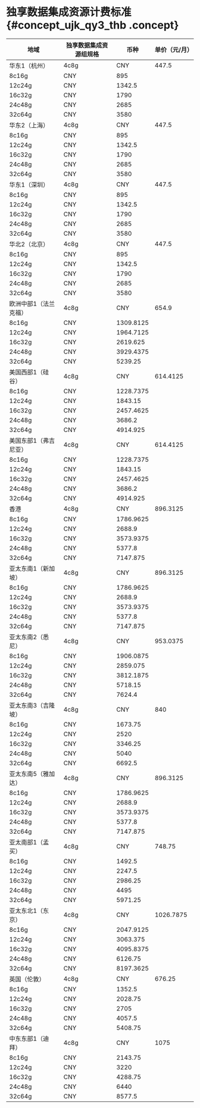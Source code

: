 # 独享数据集成资源计费标准 {#concept_ujk_qy3_thb .concept}

|地域|独享数据集成资源组规格|币种|单价（元/月）|
|--|-----------|--|-------|
|华东1（杭州）|4c8g|CNY|447.5|
|8c16g|CNY|895|
|12c24g|CNY|1342.5|
|16c32g|CNY|1790|
|24c48g|CNY|2685|
|32c64g|CNY|3580|
|华东2（上海）|4c8g|CNY|447.5|
|8c16g|CNY|895|
|12c24g|CNY|1342.5|
|16c32g|CNY|1790|
|24c48g|CNY|2685|
|32c64g|CNY|3580|
|华东1（深圳）|4c8g|CNY|447.5|
|8c16g|CNY|895|
|12c24g|CNY|1342.5|
|16c32g|CNY|1790|
|24c48g|CNY|2685|
|32c64g|CNY|3580|
|华北2（北京）|4c8g|CNY|447.5|
|8c16g|CNY|895|
|12c24g|CNY|1342.5|
|16c32g|CNY|1790|
|24c48g|CNY|2685|
|32c64g|CNY|3580|
|欧洲中部1（法兰克福）|4c8g|CNY|654.9|
|8c16g|CNY|1309.8125|
|12c24g|CNY|1964.7125|
|16c32g|CNY|2619.625|
|24c48g|CNY|3929.4375|
|32c64g|CNY|5239.25|
|美国西部1（硅谷）|4c8g|CNY|614.4125|
|8c16g|CNY|1228.7375|
|12c24g|CNY|1843.15|
|16c32g|CNY|2457.4625|
|24c48g|CNY|3686.2|
|32c64g|CNY|4914.925|
|美国东部1（弗吉尼亚）|4c8g|CNY|614.4125|
|8c16g|CNY|1228.7375|
|12c24g|CNY|1843.15|
|16c32g|CNY|2457.4625|
|24c48g|CNY|3686.2|
|32c64g|CNY|4914.925|
|香港|4c8g|CNY|896.3125|
|8c16g|CNY|1786.9625|
|12c24g|CNY|2688.9|
|16c32g|CNY|3573.9375|
|24c48g|CNY|5377.8|
|32c64g|CNY|7147.875|
|亚太东南1（新加坡）|4c8g|CNY|896.3125|
|8c16g|CNY|1786.9625|
|12c24g|CNY|2688.9|
|16c32g|CNY|3573.9375|
|24c48g|CNY|5377.8|
|32c64g|CNY|7147.875|
|亚太东南2（悉尼）|4c8g|CNY|953.0375|
|8c16g|CNY|1906.0875|
|12c24g|CNY|2859.075|
|16c32g|CNY|3812.1875|
|24c48g|CNY|5718.15|
|32c64g|CNY|7624.4|
|亚太东南3（吉隆坡）|4c8g|CNY|840|
|8c16g|CNY|1673.75|
|12c24g|CNY|2520|
|16c32g|CNY|3346.25|
|24c48g|CNY|5040|
|32c64g|CNY|6692.5|
|亚太东南5（雅加达）|4c8g|CNY|896.3125|
|8c16g|CNY|1786.9625|
|12c24g|CNY|2688.9|
|16c32g|CNY|3573.9375|
|24c48g|CNY|5377.8|
|32c64g|CNY|7147.875|
|亚太南部1（孟买）|4c8g|CNY|748.75|
|8c16g|CNY|1492.5|
|12c24g|CNY|2247.5|
|16c32g|CNY|2986.25|
|24c48g|CNY|4495|
|32c64g|CNY|5971.25|
|亚太东北1（东京）|4c8g|CNY|1026.7875|
|8c16g|CNY|2047.9125|
|12c24g|CNY|3063.375|
|16c32g|CNY|4095.8375|
|24c48g|CNY|6126.75|
|32c64g|CNY|8197.3625|
|英国（伦敦）|4c8g|CNY|676.25|
|8c16g|CNY|1352.5|
|12c24g|CNY|2028.75|
|16c32g|CNY|2705|
|24c48g|CNY|4057.5|
|32c64g|CNY|5408.75|
|中东东部1（迪拜）|4c8g|CNY|1075|
|8c16g|CNY|2143.75|
|12c24g|CNY|3220|
|16c32g|CNY|4288.75|
|24c48g|CNY|6440|
|32c64g|CNY|8577.5|

